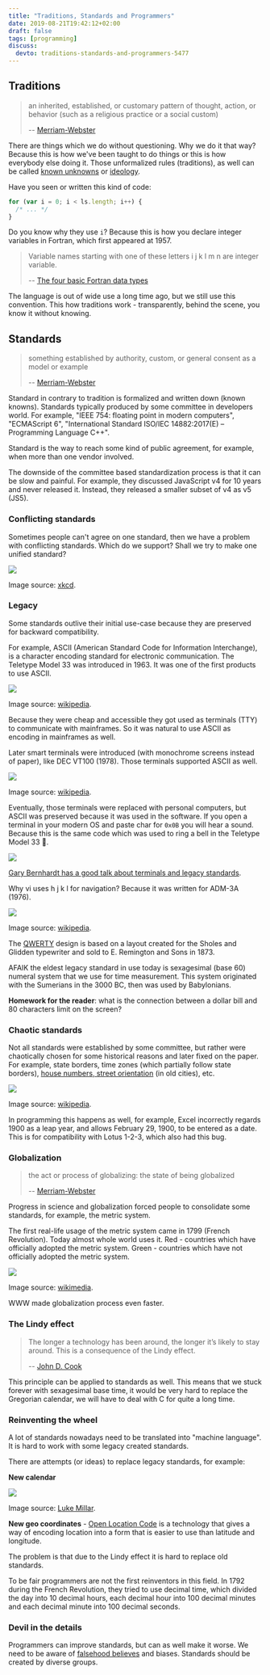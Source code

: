 ```yaml
---
title: "Traditions, Standards and Programmers"
date: 2019-08-21T19:42:12+02:00
draft: false
tags: [programming]
discuss:
  devto: traditions-standards-and-programmers-5477
---
```




## Traditions

> an inherited, established, or customary pattern of thought, action, or behavior (such as a religious practice or a social custom)
>
> -- [Merriam-Webster](https://www.merriam-webster.com/dictionary/tradition)

There are things which we do without questioning. Why we do it that way? Because this is how we've been taught to do things or this is how everybody else doing it. Those unformalized rules (traditions), as well can be called [known unknowns](https://www.destroyallsoftware.com/talks/ideology) or [ideology](https://www.youtube.com/watch?v=ql80Klk4pSU).

Have you seen or written this kind of code:

```js
for (var i = 0; i < ls.length; i++) {
  /* ... */
}
```

Do you know why they use `i`? Because this is how you declare integer variables in Fortran, which first appeared at 1957.

> Variable names starting with one of these letters i j k l m n are integer variable.
>
> -- [The four basic Fortran data types](https://www.cs.mcgill.ca/~ratzer/lectures/lecture4.htm)

The language is out of wide use a long time ago, but we still use this convention. This how traditions work - transparently, behind the scene, you know it without knowing.

## Standards

> something established by authority, custom, or general consent as a model or example
>
> -- [Merriam-Webster](https://www.merriam-webster.com/dictionary/standard)

Standard in contrary to tradition is formalized and written down (known knowns). Standards typically produced by some committee in developers world. For example, "IEEE 754: floating point in modern computers", "ECMAScript 6", "International Standard ISO/IEC 14882:2017(E) – Programming Language C++".

Standard is the way to reach some kind of public agreement, for example, when more than one vendor involved.

The downside of the committee based standardization process is that it can be slow and painful. For example, they discussed JavaScript v4 for 10 years and never released it. Instead, they released a smaller subset of v4 as v5 (JS5).

### Conflicting standards

Sometimes people can't agree on one standard, then we have a problem with conflicting standards. Which do we support? Shall we try to make one unified standard?

![](standards.png)

Image source: [xkcd](https://xkcd.com/927/).

### Legacy

Some standards outlive their initial use-case because they are preserved for backward compatibility.

For example, ASCII (American Standard Code for Information Interchange), is a character encoding standard for electronic communication. The Teletype Model 33 was introduced in 1963. It was one of the first products to use ASCII.

![](teletype.jpg)

Image source: [wikipedia](https://en.wikipedia.org/wiki/Teletype_Model_33).

Because they were cheap and accessible they got used as terminals (TTY) to communicate with mainframes. So it was natural to use ASCII as encoding in mainframes as well.

Later smart terminals were introduced (with monochrome screens instead of paper), like DEC VT100 (1978). Those terminals supported ASCII as well.

![](vt100.jpg)

Image source: [wikipedia](https://en.wikipedia.org/wiki/VT100).

Eventually, those terminals were replaced with personal computers, but ASCII was preserved because it was used in the software. If you open a terminal in your modern OS and paste char for `0x0B` you will hear a sound. Because this is the same code which was used to ring a bell in the Teletype Model 33 🔔.

![](teletype-backside.jpg)

[Gary Bernhardt has a good talk about terminals and legacy standards](https://www.destroyallsoftware.com/talks/a-whole-new-world).

Why vi uses h j k l for navigation? Because it was written for ADM-3A (1976).

![](adm3a.jpg)

Image source: [wikipedia](https://en.wikipedia.org/wiki/ADM-3A).

The [QWERTY](https://en.wikipedia.org/wiki/QWERTY) design is based on a layout created for the Sholes and Glidden typewriter and sold to E. Remington and Sons in 1873.

AFAIK the eldest legacy standard in use today is sexagesimal (base 60) numeral system that we use for time measurement. This system originated with the Sumerians in the 3000 BC, then was used by Babylonians.

**Homework for the reader**: what is the connection between a dollar bill and 80 characters limit on the screen?

### Chaotic standards

Not all standards were established by some committee, but rather were chaotically chosen for some historical reasons and later fixed on the paper. For example, state borders, time zones (which partially follow state borders), [house numbers, street orientation](https://www.mjt.me.uk/posts/falsehoods-programmers-believe-about-addresses/) (in old cities), etc.

![](time-zones.png)

Image source: [wikipedia](https://en.wikipedia.org/wiki/List_of_UTC_time_offsets).

In programming this happens as well, for example, Excel incorrectly regards 1900 as a leap year, and allows February 29, 1900, to be entered as a date. This is for compatibility with Lotus 1-2-3, which also had this bug.

### Globalization

> the act or process of globalizing: the state of being globalized
>
> -- [Merriam-Webster](https://www.merriam-webster.com/dictionary/globalization)

Progress in science and globalization forced people to consolidate some standards, for example, the metric system.

The first real-life usage of the metric system came in 1799 (French Revolution). Today almost whole world uses it. Red - countries which have officially adopted the metric system. Green - countries which have not officially adopted the metric system.

![](metric-system-adoption.svg)

Image source: [wikimedia](https://commons.wikimedia.org/wiki/File:Metric_system_adoption_map.svg).

WWW made globalization process even faster.

### The Lindy effect

> The longer a technology has been around, the longer it’s likely to stay around. This is a consequence of the Lindy effect.
>
> -- [John D. Cook](https://www.johndcook.com/blog/2012/12/17/the-lindy-effect/)

This principle can be applied to standards as well. This means that we stuck forever with sexagesimal base time, it would be very hard to replace the Gregorian calendar, we will have to deal with C for quite a long time.

### Reinventing the wheel

A lot of standards nowadays need to be translated into "machine language". It is hard to work with some legacy created standards.

There are attempts (or ideas) to replace legacy standards, for example:

**New calendar**

![](new-calendar.jpg)

Image source: [Luke Millar](https://twitter.com/ltm/status/1160670266046816257?s=21).

**New geo coordinates** - [Open Location Code](https://github.com/google/open-location-code) is a technology that gives a way of encoding location into a form that is easier to use than latitude and longitude.

The problem is that due to the Lindy effect it is hard to replace old standards.

To be fair programmers are not the first reinventors in this field. In 1792 during the French Revolution, they tried to use decimal time, which divided the day into 10 decimal hours, each decimal hour into 100 decimal minutes and each decimal minute into 100 decimal seconds.

### Devil in the details

Programmers can improve standards, but can as well make it worse. We need to be aware of [falsehood believes](https://github.com/kdeldycke/awesome-falsehood) and biases. Standards should be created by diverse groups.

